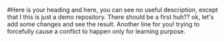    
 #Here is your heading
and here, you can see no useful description, except that I this is just a demo repository. There should be a first huh??
ok, let's add some changes and see the result.
Another line for you!
trying to forcefully cause a conflict to happen only for learning purpose.
